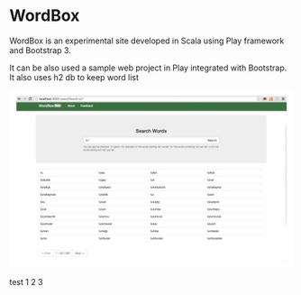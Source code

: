 WordBox
=======
WordBox is an experimental site developed in Scala using Play framework and Bootstrap 3.


It can be also used a sample web project in Play integrated with Bootstrap. It also uses h2 db to keep word list


![Alt text](/docs/wordbox-search-scr.jpg?raw=true "WordBox Screenshot")

test 1 2 3
